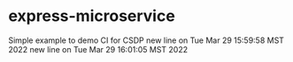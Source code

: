 # express-microservice

Simple example to demo CI for CSDP
new line on Tue Mar 29 15:59:58 MST 2022
new line on Tue Mar 29 16:01:05 MST 2022
